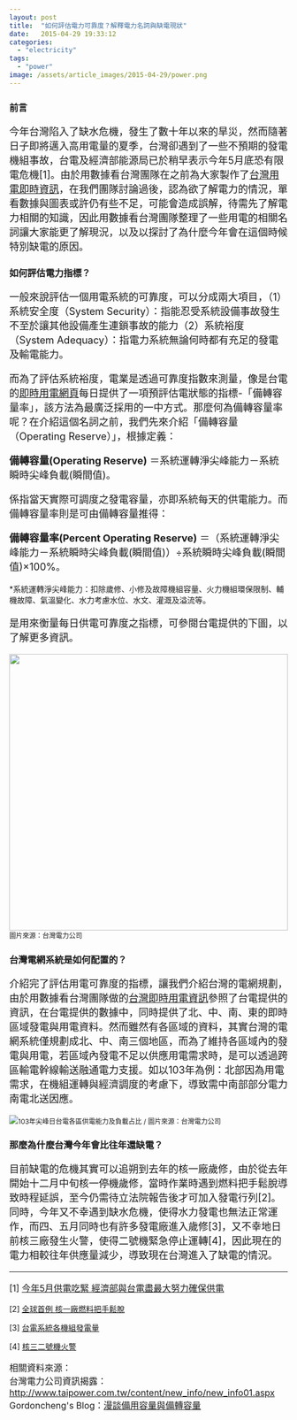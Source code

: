 ```yaml
---
layout: post
title:  "如何評估電力可靠度？解釋電力名詞與缺電現狀"
date:   2015-04-29 19:33:12
categories: 
  - "electricity"
tags: 
  - "power"
image: /assets/article_images/2015-04-29/power.png
---
```

### 前言

<p style="font-size:18px;">
今年台灣陷入了缺水危機，發生了數十年以來的旱災，然而隨著日子即將邁入高用電量的夏季，台灣卻遇到了一些不預期的發電機組事故，台電及經濟部能源局已於稍早表示今年5月底恐有限電危機[1]。由於用數據看台灣團隊在之前為大家製作了<a href="http://real.taiwanstat.com/power">台灣用電即時資訊</a>，在我們團隊討論過後，認為欲了解電力的情況，單看數據與圖表或許仍有些不足，可能會造成誤解，待需先了解電力相關的知識，因此用數據看台灣團隊整理了一些用電的相關名詞讓大家能更了解現況，以及以探討了為什麼今年會在這個時候特別缺電的原因。
</p>

### 如何評估電力指標？

<p style="font-size:18px;">一般來說評估一個用電系統的可靠度，可以分成兩大項目，（1）系統安全度（System Security）：指能忍受系統設備事故發生不至於讓其他設備產生連鎖事故的能力（2）系統裕度（System Adequacy）：指電力系統無論何時都有充足的發電及輸電能力。</p>

<p style="font-size:18px;">而為了評估系統裕度，電業是透過可靠度指數來測量，像是台電的<a href="http://stpc00601.taipower.com.tw/loadGraph/loadGraph/load_reserve.html">即時用電網頁</a>每日提供了一項預評估電狀態的指標-「備轉容量率」，該方法為最廣泛採用的一中方式。那麼何為備轉容量率呢？在介紹這個名詞之前，我們先來介紹「備轉容量（Operating Reserve）」，根據定義：</p>
<p style="font-size:18px;"><strong>備轉容量(Operating Reserve)</strong> ＝系統運轉淨尖峰能力－系統瞬時尖峰負載(瞬間值)。</p>
<p style="font-size:18px;">係指當天實際可調度之發電容量，亦即系統每天的供電能力。而備轉容量率則是可由備轉容量推得：</p>
<p style="font-size:18px;"><strong>備轉容量率(Percent Operating Reserve)</strong> ＝（系統運轉淨尖峰能力－系統瞬時尖峰負載(瞬間值)）÷系統瞬時尖峰負載(瞬間值)×100%。</p>
<p style="font-size:14px;">*系統運轉淨尖峰能力：扣除歲修、小修及故障機組容量、火力機組環保限制、輔機故障、氣溫變化、水力考慮水位、水文、灌溉及溢流等。</p>

<p style="font-size:18px;">是用來衡量每日供電可靠度之指標，可參閱台電提供的下圖，以了解更多資訊。</p>

<img src="http://stpc00601.taipower.com.tw/loadGraph/loadGraph/images/page/Spinning-reserve-capacity.png" width="100%" height="500px"/><span style="font-size:12px; text-align: right;">圖片來源：台灣電力公司</span>

### 台灣電網系統是如何配置的？

<p style="font-size:18px;">介紹完了評估用電可靠度的指標，讓我們介紹台灣的電網規劃，由於用數據看台灣團隊做的<a href="http://real.taiwanstat.com/power/">台灣即時用電資訊</a>參照了台電提供的資訊，在台電提供的數據中，同時提供了北、中、南、東的即時區域發電與用電資料。然而雖然有各區域的資料，其實台灣的電網系統僅規劃成北、中、南三個地區，而為了維持各區域內的發電與用電，若區域內發電不足以供應用電需求時，是可以透過跨區輸電幹線輸送融通電力支援。如以103年為例：北部因為用電需求，在機組運轉與經濟調度的考慮下，導致需中南部部分電力南電北送因應。</p>

<img src="http://www.taipower.com.tw/content/new_info/images/page2/index-012.jpg"/><span style="font-size:12px;">103年尖峰日台電各區供電能力及負載占比 / 圖片來源：台灣電力公司</span>

### 那麼為什麼台灣今年會比往年還缺電？

<p style="font-size:18px;">目前缺電的危機其實可以追朔到去年的核一廠歲修，由於從去年開始十二月中旬核一停機歲修，當時作業時遇到燃料把手鬆脫導致時程延誤，至今仍需待立法院報告後才可加入發電行列[2]。同時，今年又不幸遇到缺水危機，使得水力發電也無法正常運作，而四、五月同時也有許多發電廠進入歲修[3]，又不幸地日前核三廠發生火警，使得二號機緊急停止運轉[4]，因此現在的電力相較往年供應量減少，導致現在台灣進入了缺電的情況。</p>

<hr/>
<p style="font-size:16px;">
[1] <a href="https://web3.moeaboe.gov.tw/ECW/populace/news/News.aspx?kind=1&menu_id=41&news_id=4016">今年5月供電吃緊 經濟部與台電盡最大努力確保供電</a>

[2] <a href="http://udn.com/news/story/7314/750930-%E5%85%A8%E7%90%83%E9%A6%96%E4%BE%8B-%E6%A0%B8%E4%B8%80%E5%BB%A0%E7%87%83%E6%96%99%E6%8A%8A%E6%89%8B%E9%AC%86%E8%84%AB">全球首例 核一廠燃料把手鬆脫</a>

[3] <a href="http://stpc00601.taipower.com.tw/loadGraph/loadGraph/genshx.html">台電系統各機組發電量</a>

[4] <a href="http://www.taipower.com.tw/content/news/news01-1.aspx?sid=416">核三二號機火警</a>
</p>

<p style="font-size:16px;">
相關資料來源：<br/>
台灣電力公司資訊揭露：<a href="http://www.taipower.com.tw/content/new_info/new_info01.aspx">http://www.taipower.com.tw/content/new_info/new_info01.aspx</a>
Gordoncheng's Blog：<a href="https://gordoncheng.wordpress.com/2011/06/09/%E6%BC%AB%E8%AB%87%E5%82%99%E7%94%A8%E5%AE%B9%E9%87%8F%E8%88%87%E5%82%99%E8%BD%89%E5%AE%B9%E9%87%8F/">漫談備用容量與備轉容量</a></p>
